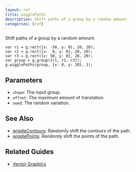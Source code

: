 ```yaml
---
layout: ref
title: wigglePaths
description: Shift paths of a group by a random amount.
categories: [ref]
---
```

Shift paths of a group by a random amount.

    var r1 = g.rect({x: -50, y: 0}, 20, 20);
    var r2 = g.rect({x:  0, y: 0}, 20, 20);
    var r3 = g.rect({x: 50, y: 0}, 20, 20);
    var group = g.group([r1, r2, r3]);
    g.wigglePaths(group, {x: 0, y: 20}, 1);


## Parameters
- `shape`: The input group.
- `offset`: The maximum amount of translation.
- `seed`: The random variation.

## See Also
- [wiggleContours](wiggleContours.html): Randomly shift the contours of the path.
- [wigglePoints](wigglePoints.html): Randomly shift the points of the path.

## Related Guides
- [Vector Graphics](../guide/vector.html)
